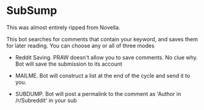 SubSump
=============

This was almost entirely ripped from Novella.

This bot searches for comments that contain your keyword, and saves them for later reading. You can choose any or all of three modes

- Reddit Saving. PRAW doesn't allow you to save comments. No clue why. Bot will save the submission to its account

- MAILME. Bot will construct a list at the end of the cycle and send it to you. 

- SUBDUMP. Bot will post a permalink to the comment as 'Author in /r/Subreddit' in your sub